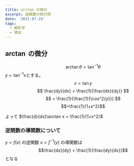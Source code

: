 ```yaml
---
title: arctan の微分
excerpt: 逆関数の微分例
date: '2021-07-19'
tags: 
  - 解析学
  - 導出
---
```


## $\arctan$ の微分

$$\arctan \theta = \tan^{-1} \theta$$
$y = \tan^{-1}x$とする。
$$x = \tan y$$
$$
\frac{dy}{dx} = \frac{1}{\frac{dx}{dy}}
$$
$$
= \frac{1}{\frac{1}{\cos^2{y}}}
$$
$$=\frac{1}{1+x^2}$$

よって $\frac{d}{dx}\arctan x = \frac{1}{1+x^2}$

### 逆関数の導関数について
$y = f(x)$ の逆関数 $x = f^{-1}(y)$ の導関数は
$$\frac{dx}{dy} = \frac{1}{\frac{dy}{dx}}$$
となる

